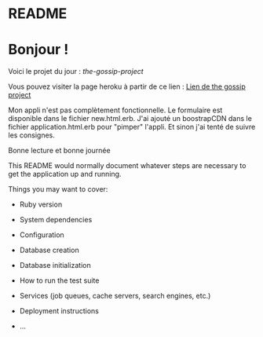 # README

# Bonjour !

Voici le projet du jour : _the-gossip-project_

Vous pouvez visiter la page heroku à partir de ce lien :
[Lien de the gossip project ](https://quiet-beach-76409.herokuapp.com/gossips)

Mon appli n'est pas complètement fonctionnelle.
Le formulaire est disponible dans le fichier new.html.erb.
J'ai ajouté un boostrapCDN dans le fichier application.html.erb pour "pimper" l'appli.
Et sinon j'ai tenté de suivre les consignes.

Bonne lecture et bonne journée


This README would normally document whatever steps are necessary to get the
application up and running.

Things you may want to cover:

* Ruby version

* System dependencies

* Configuration

* Database creation

* Database initialization

* How to run the test suite

* Services (job queues, cache servers, search engines, etc.)

* Deployment instructions

* ...
